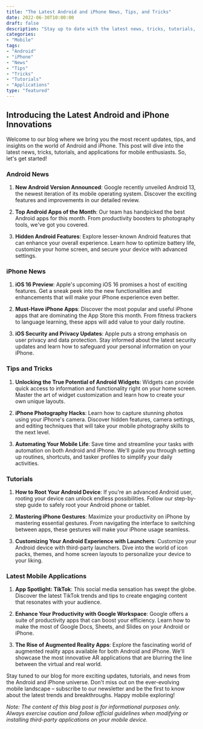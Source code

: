 ```yaml
---
title: "The Latest Android and iPhone News, Tips, and Tricks"
date: 2022-06-30T10:00:00
draft: false
description: "Stay up to date with the latest news, tricks, tutorials, and applications for Android and iPhone."
categories:
- "Mobile"
tags:
- "Android"
- "iPhone"
- "News"
- "Tips"
- "Tricks"
- "Tutorials"
- "Applications"
type: "featured"
---
```


## Introducing the Latest Android and iPhone Innovations

Welcome to our blog where we bring you the most recent updates, tips, and insights on the world of Android and iPhone. This post will dive into the latest news, tricks, tutorials, and applications for mobile enthusiasts. So, let's get started!

### Android News

1. **New Android Version Announced**: Google recently unveiled Android 13, the newest iteration of its mobile operating system. Discover the exciting features and improvements in our detailed review.

2. **Top Android Apps of the Month**: Our team has handpicked the best Android apps for this month. From productivity boosters to photography tools, we've got you covered.

3. **Hidden Android Features**: Explore lesser-known Android features that can enhance your overall experience. Learn how to optimize battery life, customize your home screen, and secure your device with advanced settings.

### iPhone News

1. **iOS 16 Preview**: Apple's upcoming iOS 16 promises a host of exciting features. Get a sneak peek into the new functionalities and enhancements that will make your iPhone experience even better.

2. **Must-Have iPhone Apps**: Discover the most popular and useful iPhone apps that are dominating the App Store this month. From fitness trackers to language learning, these apps will add value to your daily routine.

3. **iOS Security and Privacy Updates**: Apple puts a strong emphasis on user privacy and data protection. Stay informed about the latest security updates and learn how to safeguard your personal information on your iPhone.

### Tips and Tricks

1. **Unlocking the True Potential of Android Widgets**: Widgets can provide quick access to information and functionality right on your home screen. Master the art of widget customization and learn how to create your own unique layouts.

2. **iPhone Photography Hacks**: Learn how to capture stunning photos using your iPhone's camera. Discover hidden features, camera settings, and editing techniques that will take your mobile photography skills to the next level.

3. **Automating Your Mobile Life**: Save time and streamline your tasks with automation on both Android and iPhone. We'll guide you through setting up routines, shortcuts, and tasker profiles to simplify your daily activities.

### Tutorials

1. **How to Root Your Android Device**: If you're an advanced Android user, rooting your device can unlock endless possibilities. Follow our step-by-step guide to safely root your Android phone or tablet.

2. **Mastering iPhone Gestures**: Maximize your productivity on iPhone by mastering essential gestures. From navigating the interface to switching between apps, these gestures will make your iPhone usage seamless.

3. **Customizing Your Android Experience with Launchers**: Customize your Android device with third-party launchers. Dive into the world of icon packs, themes, and home screen layouts to personalize your device to your liking.

### Latest Mobile Applications

1. **App Spotlight: TikTok**: This social media sensation has swept the globe. Discover the latest TikTok trends and tips to create engaging content that resonates with your audience.

2. **Enhance Your Productivity with Google Workspace**: Google offers a suite of productivity apps that can boost your efficiency. Learn how to make the most of Google Docs, Sheets, and Slides on your Android or iPhone.

3. **The Rise of Augmented Reality Apps**: Explore the fascinating world of augmented reality apps available for both Android and iPhone. We'll showcase the most innovative AR applications that are blurring the line between the virtual and real world.

Stay tuned to our blog for more exciting updates, tutorials, and news from the Android and iPhone universe. Don't miss out on the ever-evolving mobile landscape – subscribe to our newsletter and be the first to know about the latest trends and breakthroughs. Happy mobile exploring!

*Note: The content of this blog post is for informational purposes only. Always exercise caution and follow official guidelines when modifying or installing third-party applications on your mobile device.*
